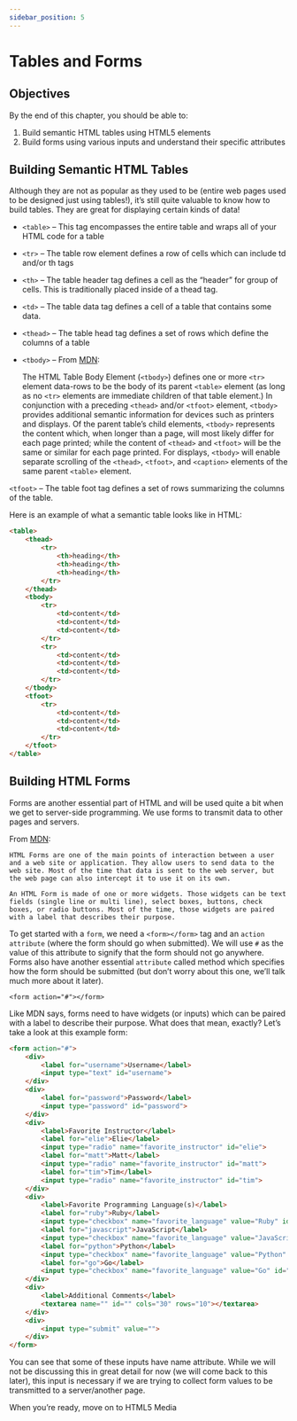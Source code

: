 ```yaml
---
sidebar_position: 5
---
```


# Tables and Forms

## Objectives

By the end of this chapter, you should be able to:

1. Build semantic HTML tables using HTML5 elements
2. Build forms using various inputs and understand their specific attributes

## Building Semantic HTML Tables

Although they are not as popular as they used to be (entire web pages used to be designed just using tables!), it’s still quite valuable to know how to build tables. They are great for displaying certain kinds of data!

- `<table>` – This tag encompasses the entire table and wraps all of your HTML code for a table

- `<tr>` – The table row element defines a row of cells which can include td and/or th tags

- `<th>` – The table header tag defines a cell as the “header” for group of cells. This is traditionally placed inside of a thead tag.

- `<td>` – The table data tag defines a cell of a table that contains some data.

- `<thead>` – The table head tag defines a set of rows which define the columns of a table

- `<tbody>` – From [MDN](https://developer.mozilla.org/en-US/docs/Web/HTML/Element/tbody):

  The HTML Table Body Element (`<tbody>`) defines one or more `<tr>` element data-rows to be the body of its parent `<table>` element (as long as no `<tr>` elements are immediate children of that table element.) In conjunction with a preceding `<thead>` and/or `<tfoot>` element, `<tbody>` provides additional semantic information for devices such as printers and displays. Of the parent table’s child elements, `<tbody>` represents the content which, when longer than a page, will most likely differ for each page printed; while the content of `<thead>` and `<tfoot>` will be the same or similar for each page printed. For displays, `<tbody>` will enable separate scrolling of the `<thead>`, `<tfoot>`, and `<caption>` elements of the same parent `<table>` element.

`<tfoot>` – The table foot tag defines a set of rows summarizing the columns of the table.

Here is an example of what a semantic table looks like in HTML:

```html
<table>
    <thead>
        <tr>
            <th>heading</th>
            <th>heading</th>
            <th>heading</th>
        </tr>
    </thead>
    <tbody>
        <tr>
            <td>content</td>
            <td>content</td>
            <td>content</td>
        </tr>
        <tr>
            <td>content</td>
            <td>content</td>
            <td>content</td>
        </tr>
    </tbody>
    <tfoot>
        <tr>
            <td>content</td>
            <td>content</td>
            <td>content</td>
        </tr>
    </tfoot>
</table>
```

## Building HTML Forms

Forms are another essential part of HTML and will be used quite a bit when we get to server-side programming. We use forms to transmit data to other pages and servers.

From [MDN](https://developer.mozilla.org/en-US/docs/Web/Guide/HTML/Forms/My_first_HTML_form):

```console
HTML Forms are one of the main points of interaction between a user and a web site or application. They allow users to send data to the web site. Most of the time that data is sent to the web server, but the web page can also intercept it to use it on its own.

An HTML Form is made of one or more widgets. Those widgets can be text fields (single line or multi line), select boxes, buttons, check boxes, or radio buttons. Most of the time, those widgets are paired with a label that describes their purpose.
```

To get started with a `form`, we need a `<form></form>` tag and an `action` `attribute` (where the form should go when submitted). We will use `#` as the value of this attribute to signify that the form should not go anywhere. Forms also have another essential `attribute` called method which specifies how the form should be submitted (but don’t worry about this one, we’ll talk much more about it later).

`<form action="#"></form>`

Like MDN says, forms need to have widgets (or inputs) which can be paired with a label to describe their purpose. What does that mean, exactly? Let’s take a look at this example form:

```html
<form action="#">
    <div>
        <label for="username">Username</label>
        <input type="text" id="username">
    </div>
    <div>
        <label for="password">Password</label>
        <input type="password" id="password">
    </div>
    <div>
        <label>Favorite Instructor</label>
        <label for="elie">Elie</label>
        <input type="radio" name="favorite_instructor" id="elie">
        <label for="matt">Matt</label>
        <input type="radio" name="favorite_instructor" id="matt">
        <label for="tim">Tim</label>
        <input type="radio" name="favorite_instructor" id="tim">
    </div>
    <div>
        <label>Favorite Programming Language(s)</label>
        <label for="ruby">Ruby</label>
        <input type="checkbox" name="favorite_language" value="Ruby" id="ruby">
        <label for="javascript">JavaScript</label>
        <input type="checkbox" name="favorite_language" value="JavaScript" id="javascript">
        <label for="python">Python</label>
        <input type="checkbox" name="favorite_language" value="Python" id="python">
        <label for="go">Go</label>
        <input type="checkbox" name="favorite_language" value="Go" id="go">
    </div>
    <div>
        <label>Additional Comments</label>
        <textarea name="" id="" cols="30" rows="10"></textarea>
    </div>
    <div>
        <input type="submit" value="">
    </div>
</form>
```

You can see that some of these inputs have name attribute. While we will not be discussing this in great detail for now (we will come back to this later), this input is necessary if we are trying to collect form values to be transmitted to a server/another page.

When you’re ready, move on to HTML5 Media
